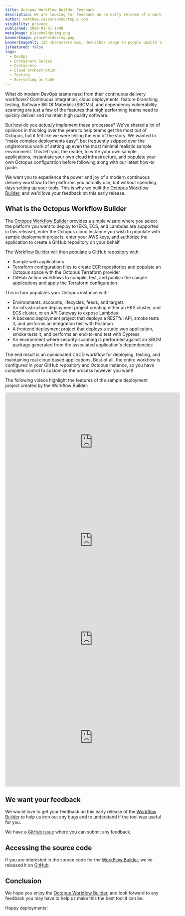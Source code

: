 ```yaml
---
title: Octopus Workflow Builder Feedback
description: We are looking for feedback on an early release of a workflow builder.
author: matthew.casperson@octopus.com
visibility: private
published: 3020-01-01-1400
metaImage: placeholderimg.png
bannerImage: placeholderimg.png
bannerImageAlt: 125 characters max, describes image to people unable to see it.
isFeatured: false
tags: 
  - DevOps
  - Containers Series
  - Containers
  - Cloud Orchestration
  - Testing
  - Everything as Code
---
```


<!-- see https://github.com/OctopusDeploy/blog/blob/master/tags.txt for a comprehensive list of tags -->

What do modern DevOps teams need from their continuous delivery workflows? Continuous integration, cloud deployments, feature branching, testing, Software Bill Of Materials (SBOMs), and dependency vulnerability scanning are just a few of the features that high performing teams need to quickly deliver and maintain high quality software.

But how do you *actually* implement these processes? We've shared a lot of opinions in this blog over the years to help teams get the most out of Octopus, but it felt like we were telling the end of the story. We wanted to "make complex deployments easy", but frequently skipped over the unglamorous work of setting up even the most minimal realistic sample environment. This left you, the reader, to write your own sample applications, instantiate your own cloud infrastructure, and populate your own Octopus configuration before following along with our latest how-to guide.

We want you to experience the power and joy of a modern continuous delivery workflow to the platforms you actually use, but without spending days setting up your tools. This is why we built the [Octopus Workflow Builder](https://octopusworkflowbuilder.octopus.com/#/), and we'd love your feedback on this early release.

## What is the Octopus Workflow Builder

The [Octopus Workflow Builder](https://octopusworkflowbuilder.octopus.com/#/) provides a simple wizard where you select the platform you want to deploy to (EKS, ECS, and Lambdas are supported in this release), enter the Octopus cloud instance you wish to populate with sample deployment projects, enter your AWS keys, and authorize the application to create a GitHub repository on your behalf.

The [Workflow Builder](https://octopusworkflowbuilder.octopus.com/#/) will then populate a GitHub repository with:

* Sample web applications
* Terraform configuration files to create ECR repositories and populate an Octopus space with the Octopus Terraform provider 
* GitHub Action workflows to compile, test, and publish the sample applications and apply the Terraform configuration

This in turn populates your Octopus instance with:

* Environments, accounts, lifecycles, feeds, and targets
* An infrastructure deployment project creating either an EKS cluster, and ECS cluster, or an API Gateway to expose Lambdas
* A backend deployment project that deploys a RESTful API, smoke tests it, and performs an integration test with Postman
* A frontend deployment project that deploys a static web application, smoke tests it, and performs an end-to-end test with Cypress
* An environment where security scanning is performed against an SBOM package generated from the associated application's dependencies

The end result is an opinionated CI/CD workflow for deploying, testing, and maintaining real cloud based applications. Best of all, the entire workflow is configured in your GitHub repository and Octopus instance, so you have complete control to customize the process however you want!

The following videos highlight the features of the sample deployment project created by the Workflow Builder:

<iframe width="560" height="315" src="https://www.youtube.com/embed/wABZvJPVCMg" frameborder="0" allowfullscreen></iframe>
<iframe width="560" height="315" src="https://www.youtube.com/embed/vcHdGRS-xzU" frameborder="0" allowfullscreen></iframe>
<iframe width="560" height="315" src="https://www.youtube.com/embed/sex-QLKA5xE" frameborder="0" allowfullscreen></iframe>
<iframe width="560" height="315" src="https://www.youtube.com/embed/Wo4JY8fV_WM" frameborder="0" allowfullscreen></iframe>

## We want your feedback

We would love to get your feedback on this early release of the [Workflow Builder](https://octopusworkflowbuilder.octopus.com/#/) to help us iron out any bugs and to understand if the tool was useful for you.

We have a [GitHub issue](https://github.com/OctopusSamples/content-team-apps/issues/13) where you can submit any feedback.

## Accessing the source code

If you are interested in the source code for the [WorkFlow Builder](https://octopusworkflowbuilder.octopus.com/#/), we've released it on [GitHub](https://github.com/OctopusSamples/content-team-apps).

## Conclusion

We hope you enjoy the [Octopus Workflow Builder](https://octopusworkflowbuilder.octopus.com/#/), and look forward to any feedback you may have to help us make this the best tool it can be.

Happy deployments! 
